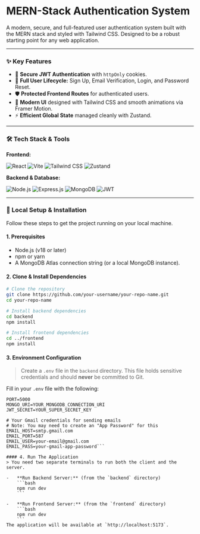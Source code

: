 # MERN-Stack Authentication System

A modern, secure, and full-featured user authentication system built with the MERN stack and styled with Tailwind CSS. Designed to be a robust starting point for any web application.


---

### ✨ Key Features

-   🔐 **Secure JWT Authentication** with `httpOnly` cookies.
-   🚀 **Full User Lifecycle:** Sign Up, Email Verification, Login, and Password Reset.
-   🛡️ **Protected Frontend Routes** for authenticated users.
-   🎨 **Modern UI** designed with Tailwind CSS and smooth animations via Framer Motion.
-   ⚡ **Efficient Global State** managed cleanly with Zustand.

---

### 🛠️ Tech Stack & Tools

**Frontend:**

![React](https://img.shields.io/badge/React-61DAFB?style=for-the-badge&logo=react&logoColor=black)
![Vite](https://img.shields.io/badge/Vite-646CFF?style=for-the-badge&logo=vite&logoColor=white)
![Tailwind CSS](https://img.shields.io/badge/Tailwind_CSS-38B2AC?style=for-the-badge&logo=tailwind-css&logoColor=white)
![Zustand](https://img.shields.io/badge/Zustand-000000?style=for-the-badge&logo=react&logoColor=white)

**Backend & Database:**

![Node.js](https://img.shields.io/badge/Node.js-339933?style=for-the-badge&logo=nodedotjs&logoColor=white)
![Express.js](https://img.shields.io/badge/Express.js-000000?style=for-the-badge&logo=express&logoColor=white)
![MongoDB](https://img.shields.io/badge/MongoDB-47A248?style=for-the-badge&logo=mongodb&logoColor=white)
![JWT](https://img.shields.io/badge/JWT-000000?style=for-the-badge&logo=jsonwebtokens&logoColor=white)

---

### 🚀 Local Setup & Installation

Follow these steps to get the project running on your local machine.

#### 1. Prerequisites
-   Node.js (v18 or later)
-   npm or yarn
-   A MongoDB Atlas connection string (or a local MongoDB instance).

#### 2. Clone & Install Dependencies
```bash
# Clone the repository
git clone https://github.com/your-username/your-repo-name.git
cd your-repo-name

# Install backend dependencies
cd backend
npm install

# Install frontend dependencies
cd ../frontend
npm install
```

#### 3. Environment Configuration
> Create a `.env` file in the `backend` directory. This file holds sensitive credentials and should **never** be committed to Git.

Fill in your `.env` file with the following:
```env
PORT=5000
MONGO_URI=YOUR_MONGODB_CONNECTION_URI
JWT_SECRET=YOUR_SUPER_SECRET_KEY

# Your Gmail credentials for sending emails
# Note: You may need to create an "App Password" for this
EMAIL_HOST=smtp.gmail.com
EMAIL_PORT=587
EMAIL_USER=your-email@gmail.com
EMAIL_PASS=your-gmail-app-password```

#### 4. Run The Application
> You need two separate terminals to run both the client and the server.

-   **Run Backend Server:** (from the `backend` directory)
    ```bash
    npm run dev
    ```

-   **Run Frontend Server:** (from the `frontend` directory)
    ```bash
    npm run dev
    ```
The application will be available at `http://localhost:5173`.

